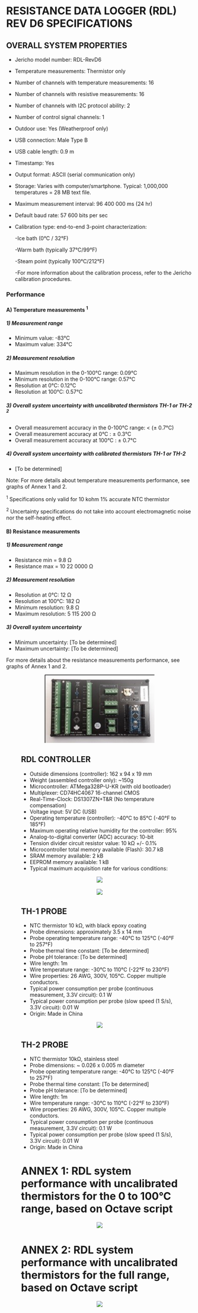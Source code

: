 # RESISTANCE DATA LOGGER (RDL) REV D6 SPECIFICATIONS


## OVERALL SYSTEM PROPERTIES

- Jericho model number: RDL-RevD6
- Temperature measurements: Thermistor only
- Number of channels with temperature measurements: 16
- Number of channels with resistive measurements: 16
- Number of channels with I2C protocol ability: 2
- Number of control signal channels: 1
- Outdoor use: Yes (Weatherproof only)
- USB connection: Male Type B
- USB cable length: 0.9 m
- Timestamp: Yes
- Output format: ASCII (serial communication only)
- Storage: Varies with computer/smartphone. Typical: 1,000,000 temperatures = 28 MB text file.
- Maximum measurement interval: 96 400 000 ms (24 hr)
- Default baud rate: 57 600 bits per sec
- Calibration type: end-to-end 3-point characterization:
  
   -Ice bath (0°C / 32°F)

   -Warm bath (typically 37°C/99°F)

   -Steam point (typically 100°C/212°F)

  -For more information about the calibration process, refer to the Jericho calibration procedures.

### Performance

#### A) Temperature measurements <sup>1</sup>

##### 1) Measurement range

- Minimum value: -83°C
- Maximum value: 334°C

##### 2) Measurement resolution

- Maximum resolution in the 0-100°C range: 0.09°C
- Minimum resolution in the 0-100°C range: 0.57°C
- Resolution at 0°C: 0.12°C
- Resolution at 100°C: 0.57°C

##### 3) Overall system uncertainty with uncalibrated thermistors TH-1 or TH-2 <sup>2</sup>

- Overall measurement accuracy in the 0-100°C range: < (± 0.7°C)
- Overall measurement accuracy at 0°C : ± 0.3°C
- Overall measurement accuracy at 100°C : ± 0.7°C

##### 4) Overall system uncertainty with calibrated thermistors TH-1 or TH-2

- \[To be determined\]

Note: For more details about temperature measurements performance, see graphs of Annex 1 and 2.

<sup>1</sup> Specifications only valid for 10 kohm 1% accurate NTC thermistor

<sup>2</sup> Uncertainty specifications do not take into account electromagnetic noise nor the self-heating effect.

#### B) Resistance measurements

##### 1) Measurement range

- Resistance min = 9.8 Ω
- Resistance max = 10 22 0000 Ω

##### 2) Measurement resolution

- Resolution at 0°C: 12 Ω
- Resolution at 100°C: 182 Ω
- Minimum resolution: 9.8 Ω
- Maximum resolution: 5 115 200 Ω

##### 3) Overall system uncertainty

- Minimum uncertainty: \[To be determined\]
- Maximum uncertainty: \[To be determined\]

For more details about the resistance measurements performance, see graphs of Annex 1 and 2.


<figure>
<p align="center">
<img src="../../Design Overview/images/HH1.png" style="width:70%">
</p>


## RDL CONTROLLER

- Outside dimensions (controller): 162 x 94 x 19 mm
- Weight (assembled controller only): ~150g
- Microcontroller: ATMega328P-U-KR (with old bootloader)
- Multiplexer: CD74HC4067 16-channel CMOS
- Real-Time-Clock: DS1307ZN+T&R (No temperature compensation)
- Voltage input: 5V DC (USB)
- Operating temperature (controller): -40°C to 85°C (-40°F to 185°F)
- Maximum operating relative humidity for the controller: 95%
- Analog-to-digital converter (ADC) accuracy: 10-bit
- Tension divider circuit resistor value: 10 kΩ +/- 0.1%
- Microcontroller total memory available (Flash): 30.7 kB
- SRAM memory available: 2 kB
- EEPROM memory available: 1 kB
- Typical maximum acquisition rate for various conditions:
  
<figure>
<p align="center">
<img src="../PCB Design/images/2.png" style="width:70%">
</p>
</figure>


  <figure>
<p align="center">
<img src="../PCB Design/images/3.png" style="width:70%">
</p>
</figure>
  
## TH-1 PROBE

- NTC thermistor 10 kΩ, with black epoxy coating
- Probe dimensions: approximately 3.5 x 14 mm
- Probe operating temperature range: -40°C to 125°C (-40°F to 257°F)
- Probe thermal time constant: \[To be determined\]
- Probe pH tolerance: \[To be determined\]
- Wire length: 1m
- Wire temperature range: -30°C to 110°C (-22°F to 230°F)
- Wire properties: 26 AWG, 300V, 105°C. Copper multiple conductors.
- Typical power consumption per probe (continuous measurement, 3.3V circuit): 0.1 W
- Typical power consumption per probe (slow speed (1 S/s), 3.3V circuit): 0.01 W
- Origin: Made in China


<figure>
<p align="center">
<img src="../PCB Design/images/4.png" style="width:70%">
</p>
</figure>
  
## TH-2 PROBE

- NTC thermistor 10kΩ, stainless steel
- Probe dimensions: ~ 0.026 x 0.005 m diameter
- Probe operating temperature range: -40°C to 125°C (-40°F to 257°F)
- Probe thermal time constant: \[To be determined\]
- Probe pH tolerance: \[To be determined\]
- Wire length: 1m
- Wire temperature range: -30°C to 110°C (-22°F to 230°F)
- Wire properties: 26 AWG, 300V, 105°C. Copper multiple conductors.
- Typical power consumption per probe (continuous measurement, 3.3V circuit): 0.1 W
- Typical power consumption per probe (slow speed (1 S/s), 3.3V circuit): 0.01 W
- Origin: Made in China

# ANNEX 1: RDL system performance with uncalibrated thermistors for the 0 to 100°C range, based on Octave script

<figure>
<p align="center">
<img src="../PCB Design/images/5.png" style="width:70%">
</p>
</figure>
  
# ANNEX 2: RDL system performance with uncalibrated thermistors for the full range, based on Octave script

<figure>
<p align="center">
<img src="../PCB Design/images/6.png" style="width:70%">
</p>
</figure>
